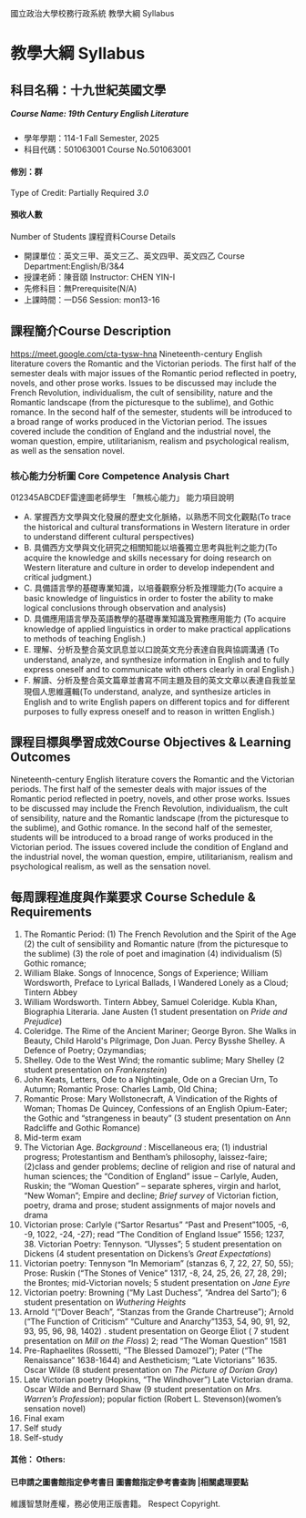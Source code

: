 國立政治大學校務行政系統 教學大綱 Syllabus
# 教學大綱 Syllabus
##  科目名稱：十九世紀英國文學
#####  Course Name: 19th Century English Literature
  * 學年學期：114-1 Fall Semester, 2025 
  * 科目代碼：501063001 Course No.501063001
#### 修別：群
Type of Credit: Partially Required 
_3.0_
#### 預收人數
Number of Students
課程資料Course Details
  * 開課單位：英文三甲、英文三乙、英文四甲、英文四乙 Course Department:English/B/3&4 
  * 授課老師：陳音頤 Instructor: CHEN YIN-I 
  * 先修科目：無Prerequisite(N/A)
  * 上課時間：一D56 Session: mon13-16
##  課程簡介Course Description
https://meet.google.com/cta-tysw-hna
Nineteenth-century English literature covers the Romantic and the Victorian periods. The first half of the semester deals with major issues of the Romantic period reflected in poetry, novels, and other prose works. Issues to be discussed may include the French Revolution, individualism, the cult of sensibility, nature and the Romantic landscape (from the picturesque to the sublime), and Gothic romance.
In the second half of the semester, students will be introduced to a broad range of works produced in the Victorian period. The issues covered include the condition of England and the industrial novel, the woman question, empire, utilitarianism, realism and psychological realism, as well as the sensation novel.
###  核心能力分析圖 Core Competence Analysis Chart
012345ABCDEF雷達圖老師學生
「無核心能力」 
能力項目說明
  * A. 掌握西方文學與文化發展的歷史文化脈絡，以熟悉不同文化觀點(To trace the historical and cultural transformations in Western literature in order to understand different cultural perspectives)
  * B. 具備西方文學與文化研究之相關知能以培養獨立思考與批判之能力(To acquire the knowledge and skills necessary for doing research on Western literature and culture in order to develop independent and critical judgment.)
  * C. 具備語言學的基礎專業知識，以培養觀察分析及推理能力(To acquire a basic knowledge of linguistics in order to foster the ability to make logical conclusions through observation and analysis)
  * D. 具備應用語言學及英語教學的基礎專業知識及實務應用能力 (To acquire knowledge of applied linguistics in order to make practical applications to methods of teaching English.)
  * E. 理解、分析及整合英文訊息並以口說英文充分表達自我與協調溝通 (To understand, analyze, and synthesize information in English and to fully express oneself and to communicate with others clearly in oral English.)
  * F. 解讀、分析及整合英文篇章並書寫不同主題及目的英文文章以表達自我並呈現個人思維邏輯(To understand, analyze, and synthesize articles in English and to write English papers on different topics and for different purposes to fully express oneself and to reason in written English.)
##  課程目標與學習成效Course Objectives & Learning Outcomes 
Nineteenth-century English literature covers the Romantic and the Victorian periods. The first half of the semester deals with major issues of the Romantic period reflected in poetry, novels, and other prose works. Issues to be discussed may include the French Revolution, individualism, the cult of sensibility, nature and the Romantic landscape (from the picturesque to the sublime), and Gothic romance.
In the second half of the semester, students will be introduced to a broad range of works produced in the Victorian period. The issues covered include the condition of England and the industrial novel, the woman question, empire, utilitarianism, realism and psychological realism, as well as the sensation novel.
##  每周課程進度與作業要求 Course Schedule & Requirements
  1. The Romantic Period: (1) The French Revolution and the Spirit of the Age (2) the cult of sensibility and Romantic nature (from the picturesque to the sublime) (3) the role of poet and imagination (4) individualism (5) Gothic romance; 
  1. William Blake. Songs of Innocence, Songs of Experience; William Wordsworth, Preface to Lyrical Ballads, I Wandered Lonely as a Cloud; Tintern Abbey
3. William Wordsworth. Tintern Abbey, Samuel Coleridge. Kubla Khan, Biographia Literaria. Jane Austen (1 student presentation on _Pride and Prejudice_)
4. Coleridge. The Rime of the Ancient Mariner; George Byron. She Walks in Beauty, Child Harold's Pilgrimage, Don Juan. Percy Bysshe Shelley. A Defence of Poetry; Ozymandias; 
5. Shelley. Ode to the West Wind; the romantic sublime; Mary Shelley (2 student presentation on _Frankenstein_) 
6. John Keats, Letters, Ode to a Nightingale, Ode on a Grecian Urn, To Autumn; Romantic Prose: Charles Lamb, Old China;
7. Romantic Prose: Mary Wollstonecraft, A Vindication of the Rights of Woman; Thomas De Quincey, Confessions of an English Opium-Eater; the Gothic and “strangeness in beauty” (3 student presentation on Ann Radcliffe and Gothic Romance)
8. Mid-term exam
9. The Victorian Age. _Background_ : Miscellaneous era; (1) industrial progress; Protestantism and Bentham’s philosophy, laissez-faire; (2)class and gender problems; decline of religion and rise of natural and human sciences; the “Condition of England” issue – Carlyle, Auden, Ruskin; the “Woman Question” – separate spheres, virgin and harlot, “New Woman”; Empire and decline; _Brief survey_ of Victorian fiction, poetry, drama and prose; student assignments of major novels and drama
10. Victorian prose: Carlyle (“Sartor Resartus” “Past and Present”1005, -6, -9, 1022, -24, -27); read “The Condition of England Issue” 1556; 1237, 38. Victorian Poetry: Tennyson. “Ulysses”; 5 student presentation on Dickens (4 student presentation on Dickens’s _Great Expectations_)
11. Victorian poetry: Tennyson “In Memoriam” (stanzas 6, 7, 22, 27, 50, 55); Prose: Ruskin (“The Stones of Venice” 1317, -8, 24, 25, 26, 27, 28, 29); the Brontes; mid-Victorian novels; 5 student presentation on _Jane Eyre_
12. Victorian poetry: Browning (“My Last Duchess”, “Andrea del Sarto”); 6 student presentation on _Wuthering Heights_
13. Arnold “(“Dover Beach”, “Stanzas from the Grande Chartreuse”); Arnold (“The Function of Criticism” “Culture and Anarchy”1353, 54, 90, 91, 92, 93, 95, 96, 98, 1402) . student presentation on George Eliot ( 7 student presentation on _Mill on the Floss_) 2; read “The Woman Question” 1581
14. Pre-Raphaelites (Rossetti, “The Blessed Damozel”); Pater (“The Renaissance” 1638-1644) and Aestheticism; “Late Victorians” 1635. Oscar Wilde (8 student presentation on _The Picture of Dorian Gray_)
15. Late Victorian poetry (Hopkins, “The Windhover”)
Late Victorian drama. Oscar Wilde and Bernard Shaw (9 student presentation on _Mrs. Warren’s Profession_); popular fiction (Robert L. Stevenson)(women’s sensation novel)
16. Final exam
17. Self study
18. Self-study
####  其他： Others:
####  已申請之圖書館指定參考書目  圖書館指定參考書查詢 |相關處理要點
維護智慧財產權，務必使用正版書籍。 Respect Copyright.